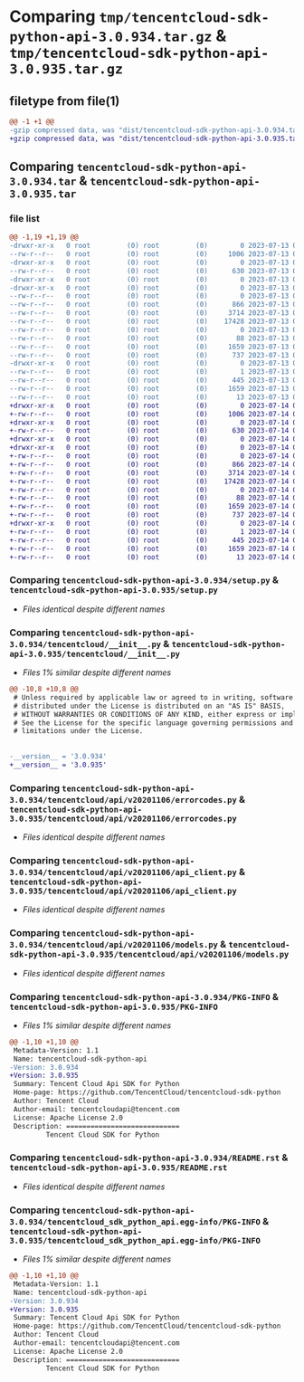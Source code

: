 # Comparing `tmp/tencentcloud-sdk-python-api-3.0.934.tar.gz` & `tmp/tencentcloud-sdk-python-api-3.0.935.tar.gz`

## filetype from file(1)

```diff
@@ -1 +1 @@
-gzip compressed data, was "dist/tencentcloud-sdk-python-api-3.0.934.tar", last modified: Thu Jul 13 00:14:48 2023, max compression
+gzip compressed data, was "dist/tencentcloud-sdk-python-api-3.0.935.tar", last modified: Fri Jul 14 00:16:25 2023, max compression
```

## Comparing `tencentcloud-sdk-python-api-3.0.934.tar` & `tencentcloud-sdk-python-api-3.0.935.tar`

### file list

```diff
@@ -1,19 +1,19 @@
-drwxr-xr-x   0 root         (0) root         (0)        0 2023-07-13 00:14:48.000000 tencentcloud-sdk-python-api-3.0.934/
--rw-r--r--   0 root         (0) root         (0)     1006 2023-07-13 00:14:48.000000 tencentcloud-sdk-python-api-3.0.934/setup.py
-drwxr-xr-x   0 root         (0) root         (0)        0 2023-07-13 00:14:48.000000 tencentcloud-sdk-python-api-3.0.934/tencentcloud/
--rw-r--r--   0 root         (0) root         (0)      630 2023-07-13 00:14:48.000000 tencentcloud-sdk-python-api-3.0.934/tencentcloud/__init__.py
-drwxr-xr-x   0 root         (0) root         (0)        0 2023-07-13 00:14:48.000000 tencentcloud-sdk-python-api-3.0.934/tencentcloud/api/
-drwxr-xr-x   0 root         (0) root         (0)        0 2023-07-13 00:14:48.000000 tencentcloud-sdk-python-api-3.0.934/tencentcloud/api/v20201106/
--rw-r--r--   0 root         (0) root         (0)        0 2023-07-13 00:14:48.000000 tencentcloud-sdk-python-api-3.0.934/tencentcloud/api/v20201106/__init__.py
--rw-r--r--   0 root         (0) root         (0)      866 2023-07-13 00:14:48.000000 tencentcloud-sdk-python-api-3.0.934/tencentcloud/api/v20201106/errorcodes.py
--rw-r--r--   0 root         (0) root         (0)     3714 2023-07-13 00:14:48.000000 tencentcloud-sdk-python-api-3.0.934/tencentcloud/api/v20201106/api_client.py
--rw-r--r--   0 root         (0) root         (0)    17428 2023-07-13 00:14:48.000000 tencentcloud-sdk-python-api-3.0.934/tencentcloud/api/v20201106/models.py
--rw-r--r--   0 root         (0) root         (0)        0 2023-07-13 00:14:48.000000 tencentcloud-sdk-python-api-3.0.934/tencentcloud/api/__init__.py
--rw-r--r--   0 root         (0) root         (0)       88 2023-07-13 00:14:48.000000 tencentcloud-sdk-python-api-3.0.934/setup.cfg
--rw-r--r--   0 root         (0) root         (0)     1659 2023-07-13 00:14:48.000000 tencentcloud-sdk-python-api-3.0.934/PKG-INFO
--rw-r--r--   0 root         (0) root         (0)      737 2023-07-13 00:14:48.000000 tencentcloud-sdk-python-api-3.0.934/README.rst
-drwxr-xr-x   0 root         (0) root         (0)        0 2023-07-13 00:14:48.000000 tencentcloud-sdk-python-api-3.0.934/tencentcloud_sdk_python_api.egg-info/
--rw-r--r--   0 root         (0) root         (0)        1 2023-07-13 00:14:48.000000 tencentcloud-sdk-python-api-3.0.934/tencentcloud_sdk_python_api.egg-info/dependency_links.txt
--rw-r--r--   0 root         (0) root         (0)      445 2023-07-13 00:14:48.000000 tencentcloud-sdk-python-api-3.0.934/tencentcloud_sdk_python_api.egg-info/SOURCES.txt
--rw-r--r--   0 root         (0) root         (0)     1659 2023-07-13 00:14:48.000000 tencentcloud-sdk-python-api-3.0.934/tencentcloud_sdk_python_api.egg-info/PKG-INFO
--rw-r--r--   0 root         (0) root         (0)       13 2023-07-13 00:14:48.000000 tencentcloud-sdk-python-api-3.0.934/tencentcloud_sdk_python_api.egg-info/top_level.txt
+drwxr-xr-x   0 root         (0) root         (0)        0 2023-07-14 00:16:25.000000 tencentcloud-sdk-python-api-3.0.935/
+-rw-r--r--   0 root         (0) root         (0)     1006 2023-07-14 00:16:25.000000 tencentcloud-sdk-python-api-3.0.935/setup.py
+drwxr-xr-x   0 root         (0) root         (0)        0 2023-07-14 00:16:25.000000 tencentcloud-sdk-python-api-3.0.935/tencentcloud/
+-rw-r--r--   0 root         (0) root         (0)      630 2023-07-14 00:16:25.000000 tencentcloud-sdk-python-api-3.0.935/tencentcloud/__init__.py
+drwxr-xr-x   0 root         (0) root         (0)        0 2023-07-14 00:16:25.000000 tencentcloud-sdk-python-api-3.0.935/tencentcloud/api/
+drwxr-xr-x   0 root         (0) root         (0)        0 2023-07-14 00:16:25.000000 tencentcloud-sdk-python-api-3.0.935/tencentcloud/api/v20201106/
+-rw-r--r--   0 root         (0) root         (0)        0 2023-07-14 00:16:25.000000 tencentcloud-sdk-python-api-3.0.935/tencentcloud/api/v20201106/__init__.py
+-rw-r--r--   0 root         (0) root         (0)      866 2023-07-14 00:16:25.000000 tencentcloud-sdk-python-api-3.0.935/tencentcloud/api/v20201106/errorcodes.py
+-rw-r--r--   0 root         (0) root         (0)     3714 2023-07-14 00:16:25.000000 tencentcloud-sdk-python-api-3.0.935/tencentcloud/api/v20201106/api_client.py
+-rw-r--r--   0 root         (0) root         (0)    17428 2023-07-14 00:16:25.000000 tencentcloud-sdk-python-api-3.0.935/tencentcloud/api/v20201106/models.py
+-rw-r--r--   0 root         (0) root         (0)        0 2023-07-14 00:16:25.000000 tencentcloud-sdk-python-api-3.0.935/tencentcloud/api/__init__.py
+-rw-r--r--   0 root         (0) root         (0)       88 2023-07-14 00:16:25.000000 tencentcloud-sdk-python-api-3.0.935/setup.cfg
+-rw-r--r--   0 root         (0) root         (0)     1659 2023-07-14 00:16:25.000000 tencentcloud-sdk-python-api-3.0.935/PKG-INFO
+-rw-r--r--   0 root         (0) root         (0)      737 2023-07-14 00:16:25.000000 tencentcloud-sdk-python-api-3.0.935/README.rst
+drwxr-xr-x   0 root         (0) root         (0)        0 2023-07-14 00:16:25.000000 tencentcloud-sdk-python-api-3.0.935/tencentcloud_sdk_python_api.egg-info/
+-rw-r--r--   0 root         (0) root         (0)        1 2023-07-14 00:16:25.000000 tencentcloud-sdk-python-api-3.0.935/tencentcloud_sdk_python_api.egg-info/dependency_links.txt
+-rw-r--r--   0 root         (0) root         (0)      445 2023-07-14 00:16:25.000000 tencentcloud-sdk-python-api-3.0.935/tencentcloud_sdk_python_api.egg-info/SOURCES.txt
+-rw-r--r--   0 root         (0) root         (0)     1659 2023-07-14 00:16:25.000000 tencentcloud-sdk-python-api-3.0.935/tencentcloud_sdk_python_api.egg-info/PKG-INFO
+-rw-r--r--   0 root         (0) root         (0)       13 2023-07-14 00:16:25.000000 tencentcloud-sdk-python-api-3.0.935/tencentcloud_sdk_python_api.egg-info/top_level.txt
```

### Comparing `tencentcloud-sdk-python-api-3.0.934/setup.py` & `tencentcloud-sdk-python-api-3.0.935/setup.py`

 * *Files identical despite different names*

### Comparing `tencentcloud-sdk-python-api-3.0.934/tencentcloud/__init__.py` & `tencentcloud-sdk-python-api-3.0.935/tencentcloud/__init__.py`

 * *Files 1% similar despite different names*

```diff
@@ -10,8 +10,8 @@
 # Unless required by applicable law or agreed to in writing, software
 # distributed under the License is distributed on an "AS IS" BASIS,
 # WITHOUT WARRANTIES OR CONDITIONS OF ANY KIND, either express or implied.
 # See the License for the specific language governing permissions and
 # limitations under the License.
 
 
-__version__ = '3.0.934'
+__version__ = '3.0.935'
```

### Comparing `tencentcloud-sdk-python-api-3.0.934/tencentcloud/api/v20201106/errorcodes.py` & `tencentcloud-sdk-python-api-3.0.935/tencentcloud/api/v20201106/errorcodes.py`

 * *Files identical despite different names*

### Comparing `tencentcloud-sdk-python-api-3.0.934/tencentcloud/api/v20201106/api_client.py` & `tencentcloud-sdk-python-api-3.0.935/tencentcloud/api/v20201106/api_client.py`

 * *Files identical despite different names*

### Comparing `tencentcloud-sdk-python-api-3.0.934/tencentcloud/api/v20201106/models.py` & `tencentcloud-sdk-python-api-3.0.935/tencentcloud/api/v20201106/models.py`

 * *Files identical despite different names*

### Comparing `tencentcloud-sdk-python-api-3.0.934/PKG-INFO` & `tencentcloud-sdk-python-api-3.0.935/PKG-INFO`

 * *Files 1% similar despite different names*

```diff
@@ -1,10 +1,10 @@
 Metadata-Version: 1.1
 Name: tencentcloud-sdk-python-api
-Version: 3.0.934
+Version: 3.0.935
 Summary: Tencent Cloud Api SDK for Python
 Home-page: https://github.com/TencentCloud/tencentcloud-sdk-python
 Author: Tencent Cloud
 Author-email: tencentcloudapi@tencent.com
 License: Apache License 2.0
 Description: ============================
         Tencent Cloud SDK for Python
```

### Comparing `tencentcloud-sdk-python-api-3.0.934/README.rst` & `tencentcloud-sdk-python-api-3.0.935/README.rst`

 * *Files identical despite different names*

### Comparing `tencentcloud-sdk-python-api-3.0.934/tencentcloud_sdk_python_api.egg-info/PKG-INFO` & `tencentcloud-sdk-python-api-3.0.935/tencentcloud_sdk_python_api.egg-info/PKG-INFO`

 * *Files 1% similar despite different names*

```diff
@@ -1,10 +1,10 @@
 Metadata-Version: 1.1
 Name: tencentcloud-sdk-python-api
-Version: 3.0.934
+Version: 3.0.935
 Summary: Tencent Cloud Api SDK for Python
 Home-page: https://github.com/TencentCloud/tencentcloud-sdk-python
 Author: Tencent Cloud
 Author-email: tencentcloudapi@tencent.com
 License: Apache License 2.0
 Description: ============================
         Tencent Cloud SDK for Python
```

